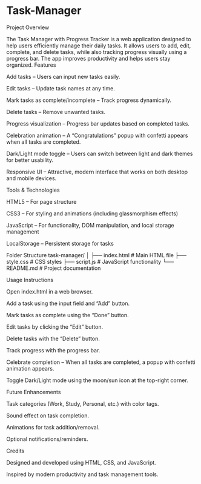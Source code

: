 # Task-Manager
Project Overview

The Task Manager with Progress Tracker is a web application designed to help users efficiently manage their daily tasks. It allows users to add, edit, complete, and delete tasks, while also tracking progress visually using a progress bar. The app improves productivity and helps users stay organized.
Features

Add tasks – Users can input new tasks easily.

Edit tasks – Update task names at any time.

Mark tasks as complete/incomplete – Track progress dynamically.

Delete tasks – Remove unwanted tasks.

Progress visualization – Progress bar updates based on completed tasks.

Celebration animation – A “Congratulations” popup with confetti appears when all tasks are completed.

Dark/Light mode toggle – Users can switch between light and dark themes for better usability.

Responsive UI – Attractive, modern interface that works on both desktop and mobile devices.

Tools & Technologies

HTML5 – For page structure

CSS3 – For styling and animations (including glassmorphism effects)

JavaScript – For functionality, DOM manipulation, and local storage management

LocalStorage – Persistent storage for tasks

Folder Structure
task-manager/
│
├── index.html        # Main HTML file
├── style.css         # CSS styles
├── script.js         # JavaScript functionality
└── README.md         # Project documentation

Usage Instructions

Open index.html in a web browser.

Add a task using the input field and “Add” button.

Mark tasks as complete using the “Done” button.

Edit tasks by clicking the “Edit” button.

Delete tasks with the “Delete” button.

Track progress with the progress bar.

Celebrate completion – When all tasks are completed, a popup with confetti animation appears.

Toggle Dark/Light mode using the moon/sun icon at the top-right corner.

Future Enhancements

Task categories (Work, Study, Personal, etc.) with color tags.

Sound effect on task completion.

Animations for task addition/removal.

Optional notifications/reminders.

Credits

Designed and developed using HTML, CSS, and JavaScript.

Inspired by modern productivity and task management tools.

